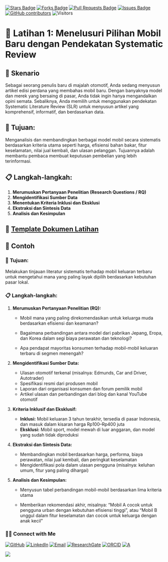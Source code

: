 <a href="https://github.com/drshahizan/short-course/stargazers"><img src="https://img.shields.io/github/stars/drshahizan/short-course" alt="Stars Badge"/></a>
<a href="https://github.com/drshahizan/short-course/network/members"><img src="https://img.shields.io/github/forks/drshahizan/short-course" alt="Forks Badge"/></a>
<a href="https://github.com/drshahizan/short-course/pulls"><img src="https://img.shields.io/github/issues-pr/drshahizan/short-course" alt="Pull Requests Badge"/></a>
<a href="https://github.com/drshahizan/short-course"><img src="https://img.shields.io/github/issues/drshahizan/short-course" alt="Issues Badge"/></a>
<a href="https://github.com/drshahizan/short-course/graphs/contributors"><img alt="GitHub contributors" src="https://img.shields.io/github/contributors/drshahizan/short-course?color=2b9348"></a>
![Visitors](https://api.visitorbadge.io/api/visitors?path=https%3A%2F%2Fgithub.com%2Fdrshahizan%2Fshort-course&labelColor=%23d9e3f0&countColor=%23697689&style=flat)

# 🚗 Latihan 1: Menelusuri Pilihan Mobil Baru dengan Pendekatan Systematic Review

## 📌 **Skenario**  
Sebagai seorang penulis baru di majalah otomotif, Anda sedang menyusun artikel edisi perdana yang membahas mobil baru. Dengan banyaknya model dan merek yang bersaing di pasar, Anda tidak ingin hanya mengandalkan opini semata. Sebaliknya, Anda memilih untuk menggunakan pendekatan Systematic Literature Review (SLR) untuk menyusun artikel yang komprehensif, informatif, dan berdasarkan data.

## 🎯 **Tujuan:**  
Menganalisis dan membandingkan berbagai model mobil secara sistematis berdasarkan kriteria utama seperti harga, efisiensi bahan bakar, fitur keselamatan, nilai jual kembali, dan ulasan pelanggan. Tujuannya adalah membantu pembaca membuat keputusan pembelian yang lebih terinformasi.

## 📋 **Langkah-langkah:**  
1. **Merumuskan Pertanyaan Penelitian (Research Questions / RQ)**  
2. **Mengidentifikasi Sumber Data**  
3. **Menentukan Kriteria Inklusi dan Eksklusi**  
4. **Ekstraksi dan Sintesis Data**  
5. **Analisis dan Kesimpulan**

## 📄 **[Template Dokumen Latihan](https://github.com/drshahizan/short-course/blob/main/workshop/25slr/images/MSO_Exer1_SLR.docx)**

## 🧪 **Contoh**

### 🎯 **Tujuan:**  
Melakukan tinjauan literatur sistematis terhadap mobil keluaran terbaru untuk mengetahui mana yang paling layak dipilih berdasarkan kebutuhan pasar lokal.

### 📋 **Langkah-langkah:**

1. **Merumuskan Pertanyaan Penelitian (RQ):**  
   - Mobil mana yang paling direkomendasikan untuk keluarga muda berdasarkan efisiensi dan keamanan?

   - Bagaimana perbandingan antara model dari pabrikan Jepang, Eropa, dan Korea dalam segi biaya perawatan dan teknologi?

   - Apa pendapat mayoritas konsumen terhadap mobil-mobil keluaran terbaru di segmen menengah?

2. **Mengidentifikasi Sumber Data:**  
   - Ulasan otomotif terkenal (misalnya: Edmunds, Car and Driver, Autotrader)  
   - Spesifikasi resmi dari produsen mobil  
   - Laporan dari organisasi konsumen dan forum pemilik mobil
   - Artikel ulasan dan perbandingan dari blog dan kanal YouTube otomotif

3. **Kriteria Inklusif dan Eksklusif:**  
   - **Inklusi:** Mobil keluaran 3 tahun terakhir, tersedia di pasar Indonesia, dan masuk dalam kisaran harga Rp100–Rp400 juta
   - **Eksklusi:** Mobil sport, model mewah di luar anggaran, dan model yang sudah tidak diproduksi

4. **Ekstraksi dan Sintesis Data:**  
   - Membandingkan mobil berdasarkan harga, performa, biaya perawatan, nilai jual kembali, dan peringkat keselamatan  
   - Mengidentifikasi pola dalam ulasan pengguna (misalnya: keluhan umum, fitur yang paling dihargai)

5. **Analisis dan Kesimpulan:**  
   - Menyusun tabel perbandingan mobil-mobil berdasarkan lima kriteria utama

   - Memberikan rekomendasi akhir, misalnya: “Mobil A cocok untuk pengguna urban dengan kebutuhan efisiensi tinggi”, atau “Mobil B unggul dalam fitur keselamatan dan cocok untuk keluarga dengan anak kecil”

### 🙌🏻 Connect with Me
<p align="left">
    <a href="https://github.com/drshahizan" target="_blank"><img alt="GitHub" src="https://img.shields.io/badge/-@drshahizan-181717?style=flat-square&logo=GitHub&logoColor=white"></a>
    <a href="https://www.linkedin.com/in/drshahizan" target="_blank"><img alt="LinkedIn" src="https://img.shields.io/badge/-drshahizan-blue?style=flat-square&logo=Linkedin&logoColor=white&link=https://www.linkedin.com/in/drshahizan/"></a>
    <a href="mailto:shahizan@utm.my" target="_blank"><img alt="Email" src="https://img.shields.io/badge/-shahizan@utm.my-c14438?style=flat-square&logo=Gmail&logoColor=white&link=mailto:shahizan@utm.my.com"></a>
    <a href="https://www.researchgate.net/profile/Mohd-Othman-28" target="_blank"><img alt="ResearchGate" src="https://img.shields.io/badge/-ResearchGate-00CCBB?style=flat-square&logo=ResearchGate&logoColor=white"></a>
    <a href="https://orcid.org/0000-0003-4261-1873" target="_blank"><img alt="ORCID" src="https://img.shields.io/badge/-ORCID-A6CE39?style=flat-square&logo=ORCID&logoColor=white"></a> 
 <a href="https://visitorbadge.io/status?path=https%3A%2F%2Fgithub.com%2Fdrshahizan" target="_blank"><img alt="A" src="https://api.visitorbadge.io/api/visitors?path=https%3A%2F%2Fgithub.com%2Fdrshahizan&labelColor=%23697689&countColor=%23555555&style=plastic"></a>
 
![](https://hit.yhype.me/github/profile?user_id=81284918)
</p>

